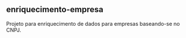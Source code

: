 ## enriquecimento-empresa ##
Projeto para enriquecimento de dados para empresas baseando-se no CNPJ.
